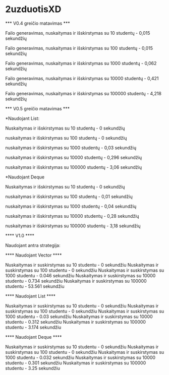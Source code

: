 # 2uzduotisXD

*** V0.4 greičio matavimas ***

Failo generavimas, nuskaitymas ir išskirstymas su 10 studentų - 0,015 sekundžių

Failo generavimas, nuskaitymas ir išskirstymas su 100 studentų - 0,015 sekundžių

Failo generavimas, nuskaitymas ir išskirstymas su 1000 studentų - 0,062 sekundžių

Failo generavimas, nuskaitymas ir išskirstymas su 10000 studentų - 0,421 sekundžių

Failo generavimas, nuskaitymas ir išskirstymas su 100000 studentų - 4,218 sekundžių



*** V0.5 greičio matavimas ***



*Naudojant List:

Nuskaitymas ir išskirstymas su 10 studentų - 0 sekundžių

nuskaitymas ir išskirstymas su 100 studentų - 0 sekundžių

nuskaitymas ir išskirstymas su 1000 studentų - 0,03 sekundžių

nuskaitymas ir išskirstymas su 10000 studentų - 0,296 sekundžių

nuskaitymas ir išskirstymas su 100000 studentų - 3,06 sekundžių



*Naudojant Deque

Nuskaitymas ir išskirstymas su 10 studentų - 0 sekundžių

nuskaitymas ir išskirstymas su 100 studentų - 0,01 sekundžių

nuskaitymas ir išskirstymas su 1000 studentų - 0,04 sekundžių

nuskaitymas ir išskirstymas su 10000 studentų - 0,28 sekundžių

nuskaitymas ir išskirstymas su 100000 studentų - 3,18 sekundžių

**** V1.0 ****

Naudojant antra strategija:

**** Naudojant Vector ****

Nuskaitymas ir suskirstymas su 10 studentu - 0 sekundžiu
Nuskaitymas ir suskirstymas su 100 studentu - 0 sekundžiu
Nuskaitymas ir suskirstymas su 1000 studentu - 0.046 sekundžiu
Nuskaitymas ir suskirstymas su 10000 studentu - 0.734 sekundžiu
Nuskaitymas ir suskirstymas su 100000 studentu - 53.561 sekundžiu

**** Naudojant List ****

Nuskaitymas ir suskirstymas su 10 studentu - 0 sekundžiu
Nuskaitymas ir suskirstymas su 100 studentu - 0 sekundžiu
Nuskaitymas ir suskirstymas su 1000 studentu - 0.03 sekundžiu
Nuskaitymas ir suskirstymas su 10000 studentu - 0.312 sekundžiu
Nuskaitymas ir suskirstymas su 100000 studentu - 3.174 sekundžiu

**** Naudojant Deque ****

Nuskaitymas ir suskirstymas su 10 studentu - 0 sekundžiu
Nuskaitymas ir suskirstymas su 100 studentu - 0 sekundžiu
Nuskaitymas ir suskirstymas su 1000 studentu - 0.032 sekundžiu
Nuskaitymas ir suskirstymas su 10000 studentu - 0.301 sekundžiu
Nuskaitymas ir suskirstymas su 100000 studentu - 3.25 sekundžiu
